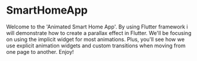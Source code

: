 # SmartHomeApp
Welcome to the 'Animated Smart Home App'. By using Flutter framework i will demonstrate how to create a parallax effect in Flutter. We'll be focusing on using the implicit widget for most animations. Plus, you'll see how we use explicit animation widgets and custom transitions when moving from one page to another. Enjoy!
